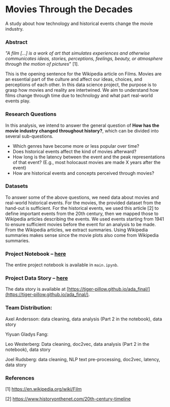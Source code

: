 # Movies Through the Decades 
A study about how technology and historical events change the movie industry.

### Abstract

*"A film […] is a work of art that simulates experiences and otherwise communicates ideas, stories, perceptions, feelings, beauty, or atmosphere through the motion of pictures*" [1].

This is the opening sentence for the Wikipedia article on Films. Movies are an essential part of the culture and affect our ideas, choices, and perceptions of each other. In this data science project, the purpose is to grasp how movies and reality are intertwined. We aim to understand how films change through time due to technology and what part real-world events play. 
 
### Research Questions

In this analysis, we intend to answer the general question of **How has the movie industry changed throughout history?**, which can be divided into several sub-questions. 

* Which genres have become more or less popular over time?
* Does historical events affect the kind of movies afterward?
* How long is the latency between the event and the peak representations of that event? (E.g., most holocaust movies are made X years after the event)
* How are historical events and concepts perceived through movies? 


### Datasets
To answer some of the above questions, we need data about movies and real-world historical events. For the movies, the provided dataset from the hand-out is sufficient. For the historical events, we used this article [2] to define important events from the 20th century, then we mapped those to Wikipedia articles describing the events. We used events starting from 1941 to ensure sufficient movies before the event for an analysis to be made. From the Wikipedia articles, we extract summaries. Using Wikipedia summaries makes sense since the movie plots also come from Wikipedia summaries.
 
### Project Notebook – [here](https://github.com/epfl-ada/ada-2022-project-adawizardry/blob/main/main.ipynb)
The entire project notebook is available in `main.ipynb`.
 

### Project Data Story – [here](https://tiger-pillow.github.io/ada_final/)
The data story is available at [https://tiger-pillow.github.io/ada_final/](https://tiger-pillow.github.io/ada_final/).

### Team Distribution:
Axel Andersson: data cleaning, data analysis (Part 2 in the notebook), data story 

Yiyuan Gladys Fang:

Leo Westerberg: Data cleaning, doc2vec, data analysis (Part 2 in the notebook), data story

Joel Rudsberg: data cleaning, NLP text pre-processing, doc2vec, latency, data story 

### References

[1] https://en.wikipedia.org/wiki/Film

[2] https://www.historyonthenet.com/20th-century-timeline
